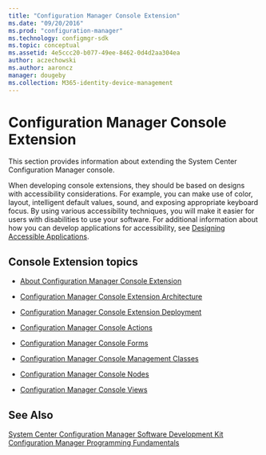 ```yaml
---
title: "Configuration Manager Console Extension"
ms.date: "09/20/2016"
ms.prod: "configuration-manager"
ms.technology: configmgr-sdk
ms.topic: conceptual
ms.assetid: 4e5ccc20-b077-49ee-8462-0d4d2aa304ea
author: aczechowski
ms.author: aaroncz
manager: dougeby
ms.collection: M365-identity-device-management
---
```

# Configuration Manager Console Extension
This section provides information about extending the System Center Configuration Manager console.  

 When developing console extensions, they should be based on designs with accessibility considerations.  For example, you can make use of color, layout, intelligent default values, sound, and exposing appropriate keyboard focus.  By using various accessibility techniques, you will make it easier for users with disabilities to use your software.  For additional information about how you can develop applications for accessibility, see [Designing Accessible Applications](http://go.microsoft.com/fwlink/?LinkId=272471).  

## Console Extension topics  

-   [About Configuration Manager Console Extension](../../../../develop/core/servers/console/about-configuration-manager-console-extension.md)  

-   [Configuration Manager Console Extension Architecture](../../../../develop/core/servers/console/console-extension-architecture.md)  

-   [Configuration Manager Console Extension Deployment](../../../../develop/core/servers/console/console-extension-deployment.md)  

-   [Configuration Manager Console Actions](../../../../develop/core/servers/console/console-actions.md)  

-   [Configuration Manager Console Forms](../../../../develop/core/servers/console/console-forms.md)  

-   [Configuration Manager Console Management Classes](../../../../develop/core/servers/console/console-management-classes.md)  

-   [Configuration Manager Console Nodes](../../../../develop/core/servers/console/console-nodes.md)  

-   [Configuration Manager Console Views](../../../../develop/core/servers/console/console-views.md)  

## See Also  
 [System Center Configuration Manager Software Development Kit](../../../../develop/core/misc/system-center-configuration-manager-sdk.md)   
 [Configuration Manager Programming Fundamentals](../../../../develop/core/understand/configuration-manager-programming-fundamentals.md)
